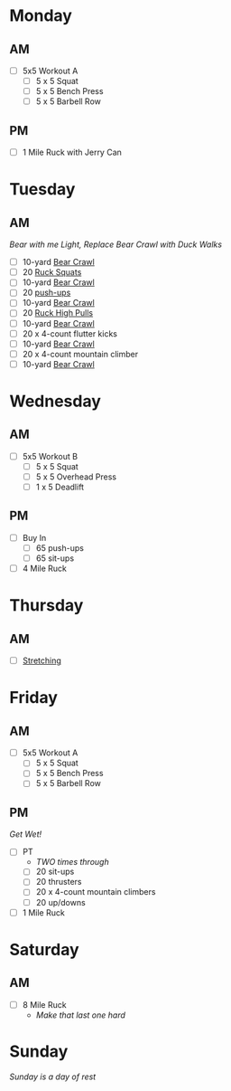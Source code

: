 # Monday

## AM
- [ ] 5x5 Workout A
  - [ ] 5 x 5 Squat
  - [ ] 5 x 5 Bench Press
  - [ ] 5 x 5 Barbell Row

## PM
- [ ] 1 Mile Ruck with Jerry Can

# Tuesday

## AM
*Bear with me Light, Replace Bear Crawl with Duck Walks*
- [ ] 10-yard [Bear Crawl](http://goruck.go2cloud.org/SH2ZK)
- [ ] 20 [Ruck Squats](http://goruck.go2cloud.org/SH2ZK)
- [ ] 10-yard [Bear Crawl](http://goruck.go2cloud.org/SH2ZK)
- [ ] 20 [push-ups](http://goruck.go2cloud.org/SH2ZK)
- [ ] 10-yard [Bear Crawl](http://goruck.go2cloud.org/SH2ZK)
- [ ] 20 [Ruck High Pulls](http://goruck.go2cloud.org/SH2ZK)
- [ ] 10-yard [Bear Crawl](http://goruck.go2cloud.org/SH2ZK)
- [ ] 20 x 4-count flutter kicks
- [ ] 10-yard [Bear Crawl](http://goruck.go2cloud.org/SH2ZK)
- [ ] 20 x 4-count mountain climber
- [ ] 10-yard [Bear Crawl](http://goruck.go2cloud.org/SH2ZK)

# Wednesday

## AM
- [ ] 5x5 Workout B
  - [ ] 5 x 5 Squat
  - [ ] 5 x 5 Overhead Press
  - [ ] 1 x 5 Deadlift

## PM
- [ ] Buy In
  - [ ] 65 push-ups
  - [ ] 65 sit-ups
- [ ] 4 Mile Ruck

# Thursday

## AM
- [ ] [Stretching](https://www.youtube.com/watch?v=7h_Pn7NyJ0k)

# Friday

## AM
- [ ] 5x5 Workout A
  - [ ] 5 x 5 Squat
  - [ ] 5 x 5 Bench Press
  - [ ] 5 x 5 Barbell Row

## PM
*Get Wet!*
- [ ] PT
  - *TWO times through*
  - [ ] 20 sit-ups
  - [ ] 20 thrusters
  - [ ] 20 x 4-count mountain climbers
  - [ ] 20 up/downs
- [ ] 1 Mile Ruck

# Saturday

## AM
- [ ] 8 Mile Ruck
  - *Make that last one hard*

# Sunday
*Sunday is a day of rest*
